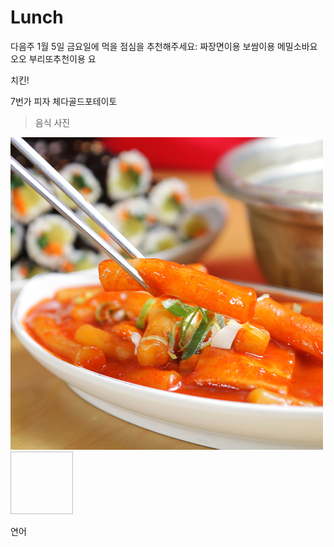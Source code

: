 # Lunch
다음주 1월 5일 금요일에 먹을 점심을 추천해주세요:
짜장면이용 
보쌈이용
메밀소바요오오
부리또추천이용
요

치킨!

7번가 피자 체다골드포테이토


> 음식 사진

![Alt text](/ttuck.jpg "떡볶이")
<img width="100" height="100"></img>

연어
